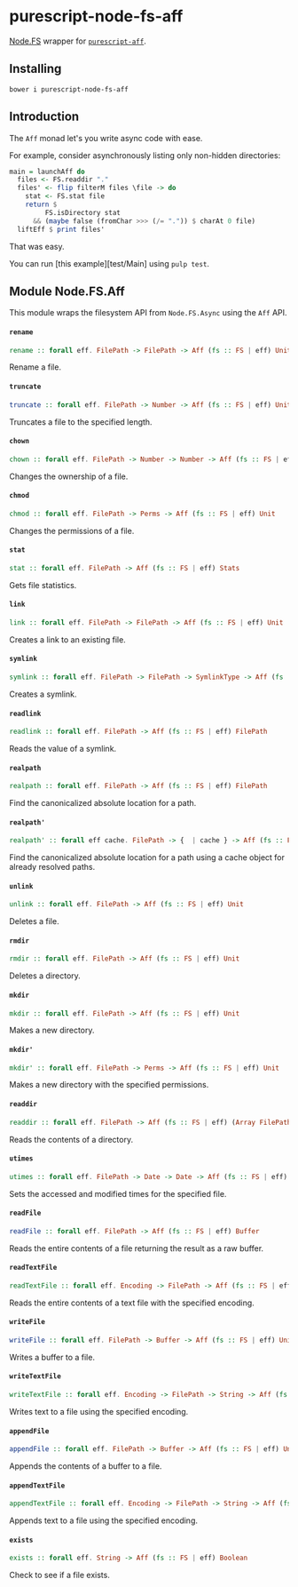 # purescript-node-fs-aff

[Node.FS](http://github.com/purescript-node/purescript-node-fs) wrapper for [`purescript-aff`](https://github.com/slamdata/purescript-aff).

## Installing

    bower i purescript-node-fs-aff

## Introduction

The `Aff` monad let's you write async code with ease.

For example, consider asynchronously listing only non-hidden directories:

``` purescript
main = launchAff do
  files <- FS.readdir "."
  files' <- flip filterM files \file -> do
    stat <- FS.stat file
    return $
         FS.isDirectory stat
      && (maybe false (fromChar >>> (/= ".")) $ charAt 0 file)
  liftEff $ print files'
```

That was easy. 

You can run [this example][test/Main] using `pulp test`.

## Module Node.FS.Aff

This module wraps the filesystem API from `Node.FS.Async` using the `Aff` API.

#### `rename`

``` purescript
rename :: forall eff. FilePath -> FilePath -> Aff (fs :: FS | eff) Unit
```


Rename a file.


#### `truncate`

``` purescript
truncate :: forall eff. FilePath -> Number -> Aff (fs :: FS | eff) Unit
```


Truncates a file to the specified length.


#### `chown`

``` purescript
chown :: forall eff. FilePath -> Number -> Number -> Aff (fs :: FS | eff) Unit
```


Changes the ownership of a file.


#### `chmod`

``` purescript
chmod :: forall eff. FilePath -> Perms -> Aff (fs :: FS | eff) Unit
```


Changes the permissions of a file.


#### `stat`

``` purescript
stat :: forall eff. FilePath -> Aff (fs :: FS | eff) Stats
```


Gets file statistics.


#### `link`

``` purescript
link :: forall eff. FilePath -> FilePath -> Aff (fs :: FS | eff) Unit
```


Creates a link to an existing file.


#### `symlink`

``` purescript
symlink :: forall eff. FilePath -> FilePath -> SymlinkType -> Aff (fs :: FS | eff) Unit
```


Creates a symlink.


#### `readlink`

``` purescript
readlink :: forall eff. FilePath -> Aff (fs :: FS | eff) FilePath
```


Reads the value of a symlink.


#### `realpath`

``` purescript
realpath :: forall eff. FilePath -> Aff (fs :: FS | eff) FilePath
```


Find the canonicalized absolute location for a path.


#### `realpath'`

``` purescript
realpath' :: forall eff cache. FilePath -> {  | cache } -> Aff (fs :: FS | eff) FilePath
```


Find the canonicalized absolute location for a path using a cache object
for already resolved paths.


#### `unlink`

``` purescript
unlink :: forall eff. FilePath -> Aff (fs :: FS | eff) Unit
```


Deletes a file.


#### `rmdir`

``` purescript
rmdir :: forall eff. FilePath -> Aff (fs :: FS | eff) Unit
```


Deletes a directory.


#### `mkdir`

``` purescript
mkdir :: forall eff. FilePath -> Aff (fs :: FS | eff) Unit
```


Makes a new directory.


#### `mkdir'`

``` purescript
mkdir' :: forall eff. FilePath -> Perms -> Aff (fs :: FS | eff) Unit
```


Makes a new directory with the specified permissions.


#### `readdir`

``` purescript
readdir :: forall eff. FilePath -> Aff (fs :: FS | eff) (Array FilePath)
```


Reads the contents of a directory.


#### `utimes`

``` purescript
utimes :: forall eff. FilePath -> Date -> Date -> Aff (fs :: FS | eff) Unit
```


Sets the accessed and modified times for the specified file.


#### `readFile`

``` purescript
readFile :: forall eff. FilePath -> Aff (fs :: FS | eff) Buffer
```


Reads the entire contents of a file returning the result as a raw buffer.


#### `readTextFile`

``` purescript
readTextFile :: forall eff. Encoding -> FilePath -> Aff (fs :: FS | eff) String
```


Reads the entire contents of a text file with the specified encoding.


#### `writeFile`

``` purescript
writeFile :: forall eff. FilePath -> Buffer -> Aff (fs :: FS | eff) Unit
```


Writes a buffer to a file.


#### `writeTextFile`

``` purescript
writeTextFile :: forall eff. Encoding -> FilePath -> String -> Aff (fs :: FS | eff) Unit
```


Writes text to a file using the specified encoding.


#### `appendFile`

``` purescript
appendFile :: forall eff. FilePath -> Buffer -> Aff (fs :: FS | eff) Unit
```


Appends the contents of a buffer to a file.


#### `appendTextFile`

``` purescript
appendTextFile :: forall eff. Encoding -> FilePath -> String -> Aff (fs :: FS | eff) Unit
```


Appends text to a file using the specified encoding.


#### `exists`

``` purescript
exists :: forall eff. String -> Aff (fs :: FS | eff) Boolean
```


Check to see if a file exists.

